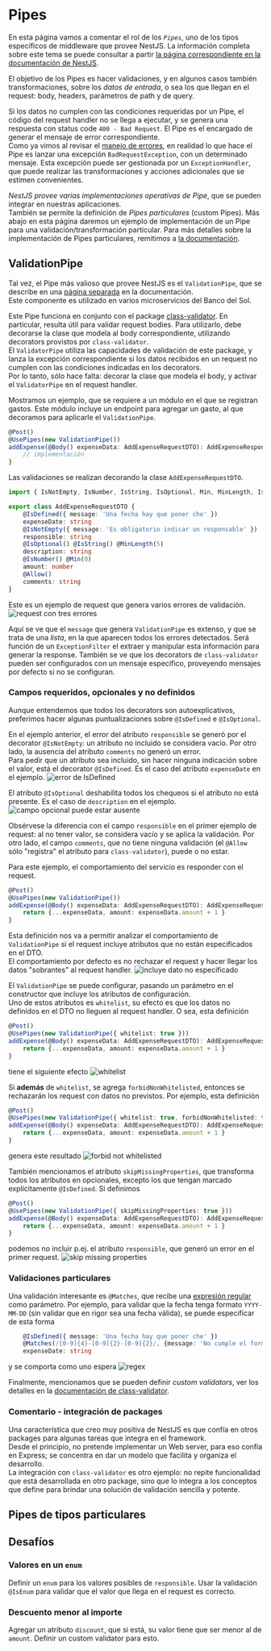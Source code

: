 # Pipes
En esta página vamos a comentar el rol de los _`Pipes`_, uno de los tipos específicos de middleware que provee NestJS. La información completa sobre este tema se puede consultar a partir [la página correspondiente en la documentación de NestJS](https://docs.nestjs.com/pipes).

El objetivo de los Pipes es hacer validaciones, y en algunos casos también transformaciones, sobre los _datos de entrada_, o sea los que llegan en el request: body, headers, parámetros de path y de query.

Si los datos no cumplen con las condiciones requeridas por un Pipe, el código del request handler no se llega a ejecutar, y se genera una respuesta con status code `400 - Bad Request`. El Pipe es el encargado de generar el mensaje de error correspondiente.  
Como ya vimos al revisar el [manejo de errores](./manejo-de-errores.md), en realidad lo que hace el Pipe es lanzar una excepción `BadRequestException`, con un determinado mensaje. Esta excepción puede ser gestionada por un `ExceptionHandler`, que puede realizar las transformaciones y acciones adicionales que se estimen convenientes.

_NestJS provee varias implementaciones operativas de Pipe_, que se pueden integrar en nuestras aplicaciones.  
También se permite la definición de _Pipes particulares_ (custom Pipes). 
Más abajo en esta página daremos un ejemplo de implementación de un Pipe para una validación/transformación particular.
Para más detalles sobre la implementación de Pipes particulares, remitimos a [la documentación](https://docs.nestjs.com/pipes). 


## ValidationPipe
Tal vez, el Pipe más valioso que provee NestJS es el `ValidationPipe`, que se describe en una [página separada](https://docs.nestjs.com/techniques/validation) en la documentación.  
Este componente es utilizado en varios microservicios del Banco del Sol.

Este Pipe funciona en conjunto con el package [class-validator](https://github.com/typestack/class-validator). En particular, resulta útil para validar request bodies.
Para utilizarlo, debe decorarse la clase que modela al body correspondiente, utilizando decorators provistos por `class-validator`.  
El `ValidatorPipe` utiliza las capacidades de validación de este package, y lanza la excepción correspondiente si los datos recibidos en un request no cumplen con las condiciones indicadas en los decorators.  
Por lo tanto, sólo hace falta: decorar la clase que modela el body, y activar el `ValidatorPipe` en el request handler.

Mostramos un ejemplo, que se requiere a un módulo en el que se registran gastos. Este módulo incluye un endpoint para agregar un gasto, al que decoramos para aplicarle el `ValidationPipe`.
``` typescript
@Post()
@UsePipes(new ValidationPipe())
addExpense(@Body() expenseData: AddExpenseRequestDTO): AddExpenseResponseDTO {
    // implementación
}
```

Las validaciones se realizan decorando la clase `AddExpenseRequestDTO`.
``` typescript
import { IsNotEmpty, IsNumber, IsString, IsOptional, Min, MinLength, IsDefined } from 'class-validator';

export class AddExpenseRequestDTO {
    @IsDefined({ message: 'Una fecha hay que poner che' }) 
    expenseDate: string
    @IsNotEmpty({ message: 'Es obligatorio indicar un responsable' })
    responsible: string
    @IsOptional() @IsString() @MinLength(5)
    description: string
    @IsNumber() @Min(0)
    amount: number
    @Allow()
    comments: string
}
```

Este es un ejemplo de request que genera varios errores de validación.
![request con tres errores](./images/validaton-pipe-three-errors.jpg)

Aquí se ve que el `message` que genera `ValidationPipe` es extenso, y que se trata de una _lista_, en la que aparecen todos los errores detectados. Será función de un `ExceptionFilter` el extraer y manipular esta información para generar la response.
También se ve que los decorators de `class-validator` pueden ser configurados con un mensaje específico, proveyendo mensajes por defecto si no se configuran.

### Campos requeridos, opcionales y no definidos
Aunque entendemos que todos los decorators son autoexplicativos, preferimos hacer algunas puntualizaciones sobre `@IsDefined` e `@IsOptional`.

En el ejemplo anterior, el error del atributo `responsible` se generó por el decorator `@IsNotEmpty`: un atributo no incluido se considera vacío. Por otro lado, la ausencia del atributo `comments` no generó un error.  
Para pedir que un atributo sea incluido, sin hacer ninguna indicación sobre el valor, está el decorator `@IsDefined`. Es el caso del atributo `expenseDate` en el ejemplo.
![error de IsDefined](./images/validaton-pipe-is-defined-error.jpg)

El atributo `@IsOptional` deshabilita todos los chequeos si el atributo no está presente. Es el caso de `description` en el ejemplo.
![campo opcional puede estar ausente](./images/validaton-pipe-optional-field.jpg)

Obsérvese la diferencia con el campo `responsible` en el primer ejemplo de request: al no tener valor, se considera vacío y se aplica la validación. Por otro lado, el campo `comments`, que no tiene ninguna validación (el `@Allow` sólo "registra" el atributo para `class-validator`), puede o no estar.

Para este ejemplo, el comportamiento del servicio es responder con el request.
``` typescript
@Post()
@UsePipes(new ValidationPipe())
addExpense(@Body() expenseData: AddExpenseRequestDTO): AddExpenseRequestDTO {
    return {...expenseData, amount: expenseData.amount + 1 }
}
```
Esta definición nos va a permitir analizar el comportamiento de `ValidationPipe` si el request incluye atributos que no están especificados en el DTO.  
El comportamiento por defecto es no rechazar el request y hacer llegar los datos "sobrantes" al request handler.
![incluye dato no especificado](./images/validaton-pipe-not-whitelisted.jpg)

El `ValidationPipe` se puede configurar, pasando un parámetro en el constructor que incluye los atributos de configuración.  
Uno de estos atributos es `whitelist`, su efecto es que los datos no definidos en el DTO no lleguen al request handler. O sea, esta definición
``` typescript
@Post()
@UsePipes(new ValidationPipe({ whitelist: true }))
addExpense(@Body() expenseData: AddExpenseRequestDTO): AddExpenseRequestDTO {
    return {...expenseData, amount: expenseData.amount + 1 }
}
```
tiene el siguiente efecto
![whitelist](./images/validaton-pipe-whitelist.jpg)

Si **además** de `whitelist`, se agrega `forbidNonWhitelisted`, entonces se rechazarán los request con datos no previstos. Por ejemplo, esta definición 
``` typescript
@Post()
@UsePipes(new ValidationPipe({ whitelist: true, forbidNonWhitelisted: true }))
addExpense(@Body() expenseData: AddExpenseRequestDTO): AddExpenseRequestDTO {
    return {...expenseData, amount: expenseData.amount + 1 }
}
```
genera este resultado
![forbid not whitelisted](./images/validaton-pipe-forbid-not-whitelist.jpg)

También mencionamos el atributo `skipMissingProperties`, que transforma todos los atributos en opcionales, excepto los que tengan marcado explícitamente `@IsDefined`. Si definimos
``` typescript
@Post()
@UsePipes(new ValidationPipe({ skipMissingProperties: true }))
addExpense(@Body() expenseData: AddExpenseRequestDTO): AddExpenseRequestDTO {
    return {...expenseData, amount: expenseData.amount + 1 }
}
```
podemos no incluir p.ej. el atributo `responsible`, que generó un error en el primer request.
![skip missing properties](./images/validaton-pipe-skip-missing-properties.jpg)


### Validaciones particulares
Una validación interesante es `@Matches`, que recibe una [expresión regular](https://docs.python.org/3/library/re.html) como parámetro. Por ejemplo, para validar que la fecha tenga formato `YYYY-MM-DD` (sin validar que en rigor sea una fecha válida), se puede especificar de esta forma
``` typescript
    @IsDefined({ message: 'Una fecha hay que poner che' }) 
    @Matches(/[0-9]{4}-[0-9]{2}-[0-9]{2}/, {message: 'No cumple el formato de fecha'})
    expenseDate: string
```
y se comporta como uno espera
![regex](./images/validaton-pipe-regex.jpg)

Finalmente, mencionamos que se pueden definir _custom validators_, ver los detalles en la [documentación de class-validator](https://github.com/typestack/class-validator).


### Comentario - integración de packages
Una característica que creo muy positiva de NestJS es que confía en otros packages para algunas tareas que integra en el framework.  
Desde el principio, no pretende implementar un Web server, para eso confía en Express; se concentra en dar un modelo que facilita y organiza el desarrollo.  
La integración con `class-validator` es otro ejemplo: no repite funcionalidad que está desarrollada en otro package, sino que lo integra a los conceptos que define para brindar una solución de validación sencilla y potente.


## Pipes de tipos particulares



## Desafíos

### Valores en un `enum`
Definir un `enum` para los valores posibles de `responsible`. Usar la validación `@IsEnum` para validar que el valor que llega en el request es correcto.

### Descuento menor al importe
Agregar un atributo `discount`, que si está, su valor tiene que ser menor al de `amount`. Definir un custom validator para esto.